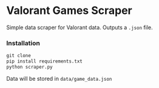 # Valorant Games Scraper
Simple data scraper for Valorant data. 
Outputs a `.json` file.

### Installation
```py
git clone
pip install requirements.txt
python scraper.py
```

Data will be stored in `data/game_data.json`